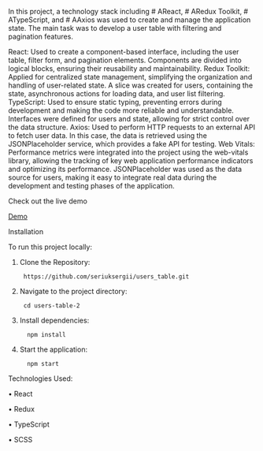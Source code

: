 In this project, a technology stack including # AReact, # ARedux Toolkit, # ATypeScript, and # AAxios was used to create and manage the application state. The main task was to develop a user table with filtering and pagination features.

React: Used to create a component-based interface, including the user table, filter form, and pagination elements. Components are divided into logical blocks, ensuring their reusability and maintainability.
Redux Toolkit: Applied for centralized state management, simplifying the organization and handling of user-related state. A slice was created for users, containing the state, asynchronous actions for loading data, and user list filtering.
TypeScript: Used to ensure static typing, preventing errors during development and making the code more reliable and understandable. Interfaces were defined for users and state, allowing for strict control over the data structure.
Axios: Used to perform HTTP requests to an external API to fetch user data. In this case, the data is retrieved using the JSONPlaceholder service, which provides a fake API for testing.
Web Vitals: Performance metrics were integrated into the project using the web-vitals library, allowing the tracking of key web application performance indicators and optimizing its performance.
JSONPlaceholder was used as the data source for users, making it easy to integrate real data during the development and testing phases of the application.

Check out the live demo

[Demo](https://users-table-p9m9-6xq80q7j4-seriuksergiis-projects.vercel.app)

Installation

To run this project locally:

1.	Clone the Repository:

         https://github.com/seriuksergii/users_table.git

2.	Navigate to the project directory:

         cd users-table-2

3.	Install dependencies:

          npm install

4.	Start the application:
 
          npm start



Technologies Used:

•	React

•	Redux

•	TypeScript

•	SCSS







